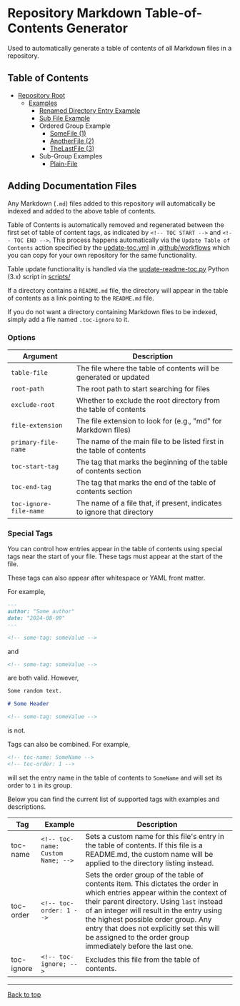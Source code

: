 <!-- toc-name: Repository Root; -->

# Repository Markdown Table-of-Contents Generator

Used to automatically generate a table of contents of all Markdown files in a repository. 

## Table of Contents
<!-- TOC START -->
- [Repository Root](README.md)
  - [Examples](Examples/README.md)
    - [Renamed Directory Entry Example](Examples/Renamed%20Folder%20Example/README.md)
    - [Sub File Example](Examples/SubFileExample.md)
    - Ordered Group Example
      - [SomeFile (1)](Examples/Ordered%20Group%20Example/SomeFile%20%281%29.md)
      - [AnotherFile (2)](Examples/Ordered%20Group%20Example/AnotherFile%20%282%29.md)
      - [TheLastFile (3)](Examples/Ordered%20Group%20Example/TheLastFile%20%283%29.md)
    - Sub-Group Examples
      - [Plain-File](Examples/Sub-Group%20Examples/Plain-File.md)
<!-- TOC END -->


## Adding Documentation Files

Any Markdown (`.md`) files added to this repository will automatically be indexed and added to the above table of contents.

Table of Contents is automatically removed and regenerated between the first set of table of content tags, as indicated by `<!-- TOC START -->` and `<!-- TOC END -->`. This process happens automatically via the `Update Table of Contents` action specified by the [update-toc.yml](.github/workflows/update-toc.yml) in [.github/workflows](.github/workflows) which you can copy for your own repository for the same functionality.

Table update functionality is handled via the [update-readme-toc.py](scripts/toc-generator.py) Python (3.x) script in [scripts/](scripts/)

If a directory contains a `README.md` file, the directory will appear in the table of contents as a link pointing to the `README.md` file.

If you do not want a directory containing Markdown files to be indexed, simply add a file named `.toc-ignore` to it.

### Options

| Argument | Description |
|----------|-------------|
| `table-file` | The file where the table of contents will be generated or updated |
| `root-path` | The root path to start searching for files |
| `exclude-root` | Whether to exclude the root directory from the table of contents |
| `file-extension` | The file extension to look for (e.g., "md" for Markdown files) |
| `primary-file-name` | The name of the main file to be listed first in the table of contents |
| `toc-start-tag` | The tag that marks the beginning of the table of contents section |
| `toc-end-tag` | The tag that marks the end of the table of contents section |
| `toc-ignore-file-name` | The name of a file that, if present, indicates to ignore that directory |

### Special Tags

You can control how entries appear in the table of contents using special tags near the start of your file. These tags must appear at the start of the file.

These tags can also appear after whitespace or YAML front matter.

For example,

```markdown
---
author: "Some author"
date: "2024-08-09"
--- 

<!-- some-tag: someValue -->
```

and 

```markdown
<!-- some-tag: someValue -->
```

are both valid. 
However,

```markdown
Some random text.

# Some Header

<!-- some-tag: someValue -->
```

is not.

Tags can also be combined.
For example, 

```markdown
<!-- toc-name: SomeName -->
<!-- toc-order: 1 -->
```

will set the entry name in the table of contents to `SomeName` and will set its order to `1` in its group. 

Below you can find the current list of supported tags with examples and descriptions.

| Tag | Example | Description |
| --- | ------- | ----------- |
| toc-name | `<!-- toc-name: Custom Name; -->` | Sets a custom name for this file's entry in the table of contents. If this file is a README.md, the custom name will be applied to the directory listing instead. |
| toc-order | `<!-- toc-order: 1 -->` | Sets the order group of the table of contents item. This dictates the order in which entries appear within the context of their parent directory. Using `last` instead of an integer will result in the entry using the highest possible order group. Any entry that does not explicitly set this will be assigned to the order group immediately before the last one. |
| toc-ignore | `<!-- toc-ignore; -->` | Excludes this file from the table of contents. |

---

[Back to top](#documentation)
